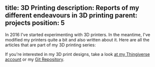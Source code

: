 title: 3D Printing
description: Reports of my different endeavours in 3D printing
parent: projects
position: 5
---

In 2016 I've started experimenting with 3D printers.
In the meantime, I've modified my printers quite a bit and also written about it.
Here are all the articles that are part of my 3D printing series:

<!--%
mpages = [p for p in pages if p.get("parent", "") == "3d-printing" and p.lang == "en"]
mpages.sort(key=lambda p: int(p["position"]))
for p in mpages:
    print "  * **[%s](%s)**" % (p.title, p.url) # markdown list item
    if p.get("description", "") != "":
        print "<br><span class=\"listdesc\">" + p.get("description", "") + "</span>"
%-->

If you're interested in my 3D print designs, take a look [at my Thingiverse account](https://www.thingiverse.com/xythobuz/designs) or my [Git Repository](https://git.xythobuz.de/thomas/3d-print-designs).

